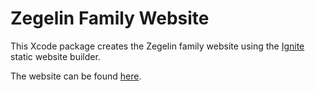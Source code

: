 # Zegelin Family Website

This Xcode package creates the Zegelin family website using the [Ignite](https://github.com/twostraws/Ignite) static website builder.

The website can be found [here](https://zegelin.com).

